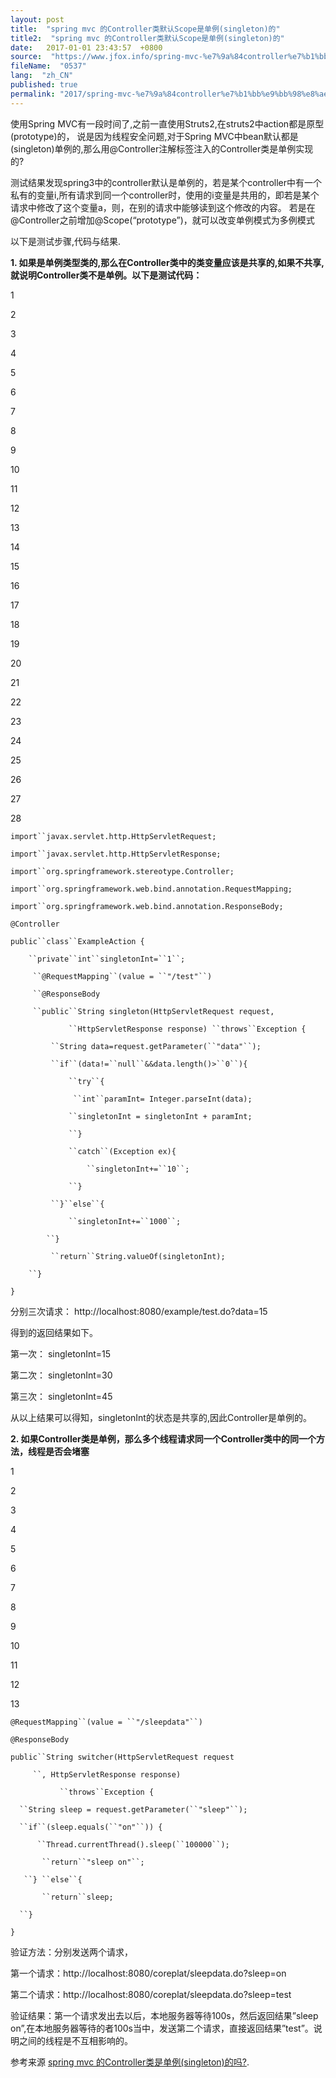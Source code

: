 ```yaml
---
layout: post
title:  "spring mvc 的Controller类默认Scope是单例(singleton)的"
title2:  "spring mvc 的Controller类默认Scope是单例(singleton)的"
date:   2017-01-01 23:43:57  +0800
source:  "https://www.jfox.info/spring-mvc-%e7%9a%84controller%e7%b1%bb%e9%bb%98%e8%ae%a4scope%e6%98%af%e5%8d%95%e4%be%8bsingleton%e7%9a%84.html"
fileName:  "0537"
lang:  "zh_CN"
published: true
permalink: "2017/spring-mvc-%e7%9a%84controller%e7%b1%bb%e9%bb%98%e8%ae%a4scope%e6%98%af%e5%8d%95%e4%be%8bsingleton%e7%9a%84.html"
---
```




使用Spring MVC有一段时间了,之前一直使用Struts2,在struts2中action都是原型(prototype)的， 说是因为线程安全问题,对于Spring MVC中bean默认都是(singleton)单例的,那么用@Controller注解标签注入的Controller类是单例实现的?

测试结果发现spring3中的controller默认是单例的，若是某个controller中有一个私有的变量i,所有请求到同一个controller时，使用的i变量是共用的，即若是某个请求中修改了这个变量a，则，在别的请求中能够读到这个修改的内容。 若是在@Controller之前增加@Scope(“prototype”)，就可以改变单例模式为多例模式

以下是测试步骤,代码与结果.

**1. 如果是单例类型类的,那么在Controller类中的类变量应该是共享的,如果不共享,就说明Controller类不是单例。以下是测试代码：**

1

2

3

4

5

6

7

8

9

10

11

12

13

14

15

16

17

18

19

20

21

22

23

24

25

26

27

28

`import``javax.servlet.http.HttpServletRequest;`

`import``javax.servlet.http.HttpServletResponse;`

`import``org.springframework.stereotype.Controller;`

`import``org.springframework.web.bind.annotation.RequestMapping;`

`import``org.springframework.web.bind.annotation.ResponseBody;`

`@Controller`

`public``class``ExampleAction {`

`    ``private``int``singletonInt=``1``;`

`     ``@RequestMapping``(value = ``"/test"``)`

`     ``@ResponseBody`

`     ``public``String singleton(HttpServletRequest request,`

`             ``HttpServletResponse response) ``throws``Exception {`

`         ``String data=request.getParameter(``"data"``);`

`         ``if``(data!=``null``&&data.length()>``0``){`

`             ``try``{`

`              ``int``paramInt= Integer.parseInt(data);`

`             ``singletonInt = singletonInt + paramInt;`

`             ``}`

`             ``catch``(Exception ex){`

`                 ``singletonInt+=``10``;`

`             ``}`

`         ``}``else``{`

`             ``singletonInt+=``1000``;`

`         ``} `

`         ``return``String.valueOf(singletonInt);`

`    ``}`

`}`

分别三次请求： http://localhost:8080/example/test.do?data=15

得到的返回结果如下。

第一次： singletonInt=15

第二次： singletonInt=30

第三次： singletonInt=45

从以上结果可以得知，singletonInt的状态是共享的,因此Controller是单例的。

**2. 如果Controller类是单例，那么多个线程请求同一个Controller类中的同一个方法，线程是否会堵塞**

1

2

3

4

5

6

7

8

9

10

11

12

13

`@RequestMapping``(value = ``"/sleepdata"``)`

`@ResponseBody`

`public``String switcher(HttpServletRequest request`

`     ``, HttpServletResponse response)`

`           ``throws``Exception {`

`  ``String sleep = request.getParameter(``"sleep"``);`

`  ``if``(sleep.equals(``"on"``)) {`

`      ``Thread.currentThread().sleep(``100000``);`

`       ``return``"sleep on"``;`

`   ``} ``else``{`

`       ``return``sleep;`

`  ``}`

`}  `

验证方法：分别发送两个请求，

第一个请求：http://localhost:8080/coreplat/sleepdata.do?sleep=on

第二个请求：http://localhost:8080/coreplat/sleepdata.do?sleep=test

验证结果：第一个请求发出去以后，本地服务器等待100s，然后返回结果”sleep on”,在本地服务器等待的者100s当中，发送第二个请求，直接返回结果”test”。说明之间的线程是不互相影响的。

参考来源 [spring mvc 的Controller类是单例(singleton)的吗?](https://www.jfox.info/go.php?url=http://www.jfox.info/url.php?url=http%3A%2F%2Fwww.360sdn.com%2Fspringmvc%2F2013%2F0906%2F846.html).
